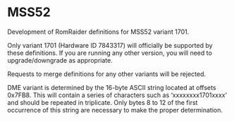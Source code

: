 # MSS52
Development of RomRaider definitions for MSS52 variant 1701.

Only variant 1701 (Hardware ID 7843317) will officially be supported by these definitions. If you are running any other version, you will need to upgrade/downgrade as appropriate.

Requests to merge definitions for any other variants will be rejected.

DME variant is determined by the 16-byte ASCII string located at offsets 0x7FB8. This will contain a series of characters such as ‘xxxxxxxx1701xxxx’ and should be repeated in triplicate. Only bytes 8 to 12 of the first occurrence of this string are necessary to make the proper determination.


